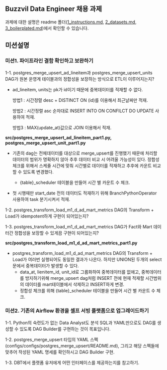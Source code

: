 ## Buzzvil Data Engineer 채용 과제


과제에 대한 설명은 readme 폴더([1_instructions.md](/readme/1_instructions.md), [2_datasets.md](/readme/2_datasets.md), [3_boilerplated.md](/readme/3_boilerplates.md))에서 확인할 수 있습니다.
## 미션설명

### 미션1. 파이프라인 결함 확인하고 보완하기

1-1. postgres_merge_upsert_ad_lineitem과 postgres_merge_upsert_units DAG가 원본 운영계 테이블과의 정합성을 보장하는 방식으로 ETL이 이루어지는지?

- ad_lineitem, units는 pk가 id이기 때문에 중복데이터를 적재할 수 없다.

  방법1 : 시간정렬 desc + DISTINCT ON (id)를 이용해서 최근날짜만 적재.

  방법2 : 시간정렬 asc 순차대로 INSERT INTO ON CONFILCT DO UPDATE 사용하여 적재.

  방법3 : MAX(update_at)값으로 JOIN 이용해서 적재.

**src/postgres_merge_upsert_ad_lineitem_part1.py, postgres_merge_upsert_unit_part1.py**
- 기존의 dag는 전체데이터를 대상으로 merge_upsert를 진행했기 때문에 처리할 데이터의 범위가 명확하지 않아 추후 데이터 비교 시 어려울 가능성이 있다. 정합성 체크를 위해서 스케쥴 시간에 맞춰 시간별로 데이터를 적재하고 추후에 카운트 비교할 수 있도록 변경했다.
  
  - {table}_scheduler 테이블을 만들어 시간 별 카운트 수 체크.

- 첫 시행때만 start_date 전의 데이터도 적재하기 위해 BranchPythonOperator 사용하여 task 분기시켜서 적재.

1-2. postgres_transform_load_m1_d_ad_mart_metrics DAG의 Transform + Load가 idempotent하게 구현이 되어있는지?

1-3. postgres_transform_load_m1_d_ad_mart_metrics DAG가 Fact와 Mart 데이터간 정합성을 보장할 수 있게끔 구현이 되어있는지?

**src/postgres_transform_load_m1_d_ad_mart_metrics_part1.py**

- postgres_transform_load_m1_d_ad_mart_metrics DAG의 Transform + Load가 여러번 실행되어도 동일한 결과가 나온다. 하지만 UNION된 두개의 select문에서 중복데이터가 발생할 수 있다.
    -  data_at, lienitem_id, unit_id로 그룹화하여 중복데이터를 없애고, 중복데이터를 방지하기위해 merge_upsert dag처럼 INSERT 전에 현재 적재할 시간범위의 데이터를 mart테이블에서 삭제하고 INSERT하게 변경.
    - 정합성 체크를 위해 {table}_scheduler 테이블을 만들어 시간 별 카운트 수 체크.

### 미션2. 기존의 Airflow 환경을 셀프 서빙 플랫폼으로 업그레이드하기

1-1. Python의 숙련도가 없는 Data Analyst도 분석 SQL과 YAML만으로도 DAG를 생성할 수 있도록 DAG Builder를 구현하는 것이 목표입니다.

1-2. postgres_merge_upsert 타입의 YAML 스펙(configs/configs/postgres_merge_upsert/README.md), 그리고 해당 스펙들에 맞추어 작성된 YAML 명세를 확인하시고 DAG Builder 구현.

1-3. DBT에서 플랫폼 유저에게 어떤 인터페이스를 제공하는지를 참고하기.

